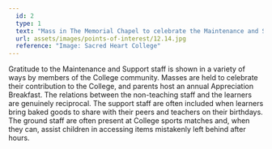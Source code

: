 ```yaml
---
  id: 2
  type: 1
  text: "Mass in The Memorial Chapel to celebrate the Maintenance and Support Staff in 2015. Brother Vincent, Head of Maintenance, is pictured second from right along with some members of the Maintenance and Support Staff Departments."
  url: assets/images/points-of-interest/12.14.jpg
  reference: "Image: Sacred Heart College"
---
```

Gratitude to the Maintenance and Support staff is shown in a variety of ways by members of the College community. Masses are held to celebrate their contribution to the College, and parents host an annual Appreciation Breakfast. The relations between the non-teaching staff and the learners are genuinely reciprocal. The support staff are often included when learners bring baked goods to share with their peers and teachers on their birthdays. The ground staff are often present at College sports matches and, when they can, assist children in accessing items mistakenly left behind after hours. 

